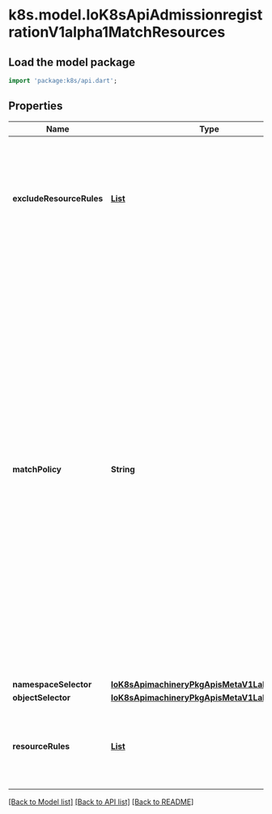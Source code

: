 # k8s.model.IoK8sApiAdmissionregistrationV1alpha1MatchResources

## Load the model package
```dart
import 'package:k8s/api.dart';
```

## Properties
Name | Type | Description | Notes
------------ | ------------- | ------------- | -------------
**excludeResourceRules** | [**List<IoK8sApiAdmissionregistrationV1alpha1NamedRuleWithOperations>**](IoK8sApiAdmissionregistrationV1alpha1NamedRuleWithOperations.md) | ExcludeResourceRules describes what operations on what resources/subresources the ValidatingAdmissionPolicy should not care about. The exclude rules take precedence over include rules (if a resource matches both, it is excluded) | [optional] [default to const []]
**matchPolicy** | **String** | matchPolicy defines how the \"MatchResources\" list is used to match incoming requests. Allowed values are \"Exact\" or \"Equivalent\".  - Exact: match a request only if it exactly matches a specified rule. For example, if deployments can be modified via apps/v1, apps/v1beta1, and extensions/v1beta1, but \"rules\" only included `apiGroups:[\"apps\"], apiVersions:[\"v1\"], resources: [\"deployments\"]`, a request to apps/v1beta1 or extensions/v1beta1 would not be sent to the ValidatingAdmissionPolicy.  - Equivalent: match a request if modifies a resource listed in rules, even via another API group or version. For example, if deployments can be modified via apps/v1, apps/v1beta1, and extensions/v1beta1, and \"rules\" only included `apiGroups:[\"apps\"], apiVersions:[\"v1\"], resources: [\"deployments\"]`, a request to apps/v1beta1 or extensions/v1beta1 would be converted to apps/v1 and sent to the ValidatingAdmissionPolicy.  Defaults to \"Equivalent\" | [optional] 
**namespaceSelector** | [**IoK8sApimachineryPkgApisMetaV1LabelSelector**](IoK8sApimachineryPkgApisMetaV1LabelSelector.md) |  | [optional] 
**objectSelector** | [**IoK8sApimachineryPkgApisMetaV1LabelSelector**](IoK8sApimachineryPkgApisMetaV1LabelSelector.md) |  | [optional] 
**resourceRules** | [**List<IoK8sApiAdmissionregistrationV1alpha1NamedRuleWithOperations>**](IoK8sApiAdmissionregistrationV1alpha1NamedRuleWithOperations.md) | ResourceRules describes what operations on what resources/subresources the ValidatingAdmissionPolicy matches. The policy cares about an operation if it matches _any_ Rule. | [optional] [default to const []]

[[Back to Model list]](../README.md#documentation-for-models) [[Back to API list]](../README.md#documentation-for-api-endpoints) [[Back to README]](../README.md)



